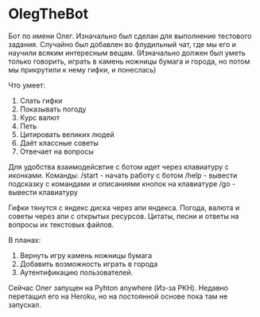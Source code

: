 # OlegTheBot
Бот по имени Олег. 
Изначально был сделан для выполнение тестового задания.
Случайно был добавлен во флудильный чат, где мы его и научили всяким интересным вещам. 
(Изначально должен был уметь только говорить, играть в камень ножницы бумага и города, но потом мы прикрутили к нему гифки, и понеслась)

Что умеет:
1. Слать гифки 
2. Показывать погоду
3. Курс валют
4. Петь
5. Цитировать великих людей
6. Даёт классные советы
7. Отвечает на вопросы

Для удобства взаимодейсвтие с ботом идет через клавиатуру с иконками.
Команды:
/start - начать работу с ботом
/help - вывести подсказку с командами и описаниями кнопок на клавиатуре
/go - вывести клавиатуру


Гифки тянутся с яндекс диска через апи яндекса.
Погода, валюта и советы через апи с открытых ресурсов.
Цитаты, песни и ответы на вопросы их текстовых файлов.

В планах:
1. Вернуть игру камень ножницы бумага
2. Добавить возможность играть в города
3. Аутентификацию пользователей.

Сейчас Олег запущен на Pyhton anywhere (Из-за РКН).
Недавно перетащил его на Heroku, но на постоянной основе пока там не запускал.
